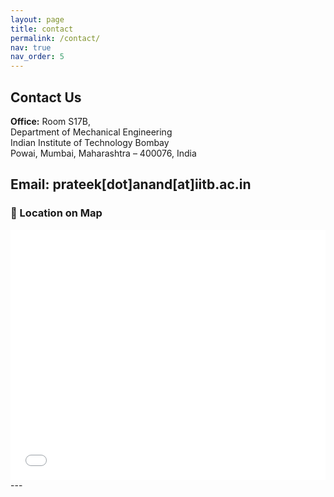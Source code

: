 ```yaml
---
layout: page
title: contact
permalink: /contact/
nav: true
nav_order: 5
---
```


## Contact Us

**Office:** 
Room S17B,  
Department of Mechanical Engineering  
Indian Institute of Technology Bombay  
Powai, Mumbai, Maharashtra – 400076, India

**Email:** prateek[dot]anand[at]iitb.ac.in
---

### 📍 Location on Map

<iframe
  src="[https://maps.app.goo.gl/eDbbzBcodSdQzkvEA]"
  width="100%"
  height="400"
  style="border:0;"
  allowfullscreen=""
  loading="lazy"
  referrerpolicy="no-referrer-when-downgrade">
</iframe>
---
